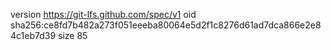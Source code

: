 version https://git-lfs.github.com/spec/v1
oid sha256:ce8fd7b482a273f051eeeba80064e5d2f1c8276d61ad7dca866e2e84c1eb7d39
size 85
